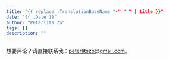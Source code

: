 ```yaml
---
title: "{{ replace .TranslationBaseName "-" " " | title }}"
date: "{{ .Date }}"
author: "Peterlits Zo"
tags: []
description: ""
---
```


想要评论？请直接联系我：peterlitszo@gmail.com。
